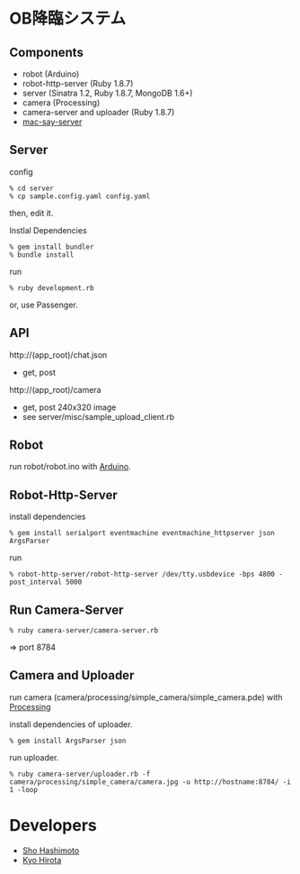 OB降臨システム
=============

Components
----------

* robot (Arduino)
* robot-http-server (Ruby 1.8.7)
* server (Sinatra 1.2, Ruby 1.8.7, MongoDB 1.6+)
* camera (Processing)
* camera-server and uploader (Ruby 1.8.7)
* [mac-say-server](https://github.com/shokai/mac-say-server)


Server
------

config

    % cd server
    % cp sample.config.yaml config.yaml

then, edit it.


Instlal Dependencies

    % gem install bundler
    % bundle install


run

    % ruby development.rb

or, use Passenger.


API
---

http://(app_root)/chat.json

* get, post


http://(app_root)/camera

* get, post 240x320 image
* see server/misc/sample\_upload\_client.rb


Robot
-----

run robot/robot.ino with [Arduino](http://arduino.cc/).


Robot-Http-Server
-----------------

install dependencies

    % gem install serialport eventmachine eventmachine_httpserver json ArgsParser

run

    % robot-http-server/robot-http-server /dev/tty.usbdevice -bps 4800 -post_interval 5000


Run Camera-Server
-----------------

    % ruby camera-server/camera-server.rb

=> port 8784


Camera and Uploader
-------------------

run camera (camera/processing/simple\_camera/simple\_camera.pde) with [Processing](http://processing.org/)

install dependencies of uploader.

    % gem install ArgsParser json

run uploader.

    % ruby camera-server/uploader.rb -f camera/processing/simple_camera/camera.jpg -u http://hostname:8784/ -i 1 -loop


Developers
==========

* [Sho Hashimoto](https://github.com/shokai)
* [Kyo Hirota](https://github.com/tomoyo-kousaka)
